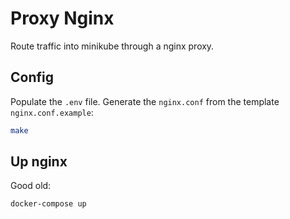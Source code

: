 # Proxy Nginx

Route traffic into minikube through a nginx proxy.

## Config

Populate the `.env` file.
Generate the `nginx.conf` from the template `nginx.conf.example`:
  
```bash
make

```

## Up nginx

Good old:
```bash
docker-compose up
```